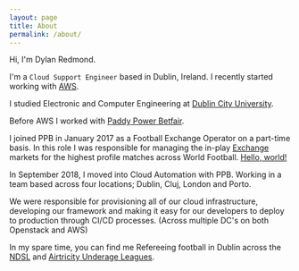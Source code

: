 ```yaml
---
layout: page
title: About
permalink: /about/
---
```


Hi, I'm Dylan Redmond.

I'm a `Cloud Support Engineer` based in Dublin, Ireland. I recently started working with [AWS](https://aws.amazon.com).

I studied Electronic and Computer Engineering at [Dublin City University](https://www.dcu.ie/).


Before AWS I worked with [Paddy Power Betfair](https://www.paddypowerbetfair.com/).


I joined PPB in January 2017 as a Football Exchange Operator on a part-time basis.
In this role I was responsible for managing the in-play [Exchange](https://www.betfair.com/exchange/plus/football) markets for the highest profile matches across World Football.
<a href="http://example.com/" target="_blank">Hello, world!</a>

In September 2018, I moved into Cloud Automation with PPB. Working in a team based across four locations; Dublin, Cluj, London and Porto.

We were responsible for provisioning all of our cloud infrastructure, developing our framework and making it easy for our developers to deploy to production through CI/CD processes. (Across multiple DC's on both Openstack and AWS)

In my spare time, you can find me Refereeing football in Dublin across the [NDSL](http://ndsl.ie/) and [Airtricity Underage Leagues](https://www.sseairtricityleague.ie/).
